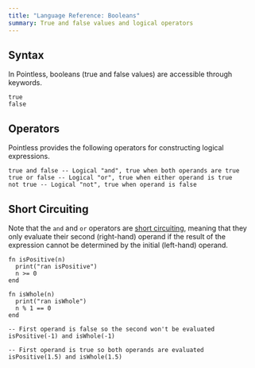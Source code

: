 ```yaml
---
title: "Language Reference: Booleans"
summary: True and false values and logical operators
---
```


## Syntax

In Pointless, booleans (true and false values) are accessible through keywords.

```ptls --no-echo
true
false
```

## Operators

Pointless provides the following operators for constructing logical expressions.

```ptls
true and false -- Logical "and", true when both operands are true
true or false -- Logical "or", true when either operand is true
not true -- Logical "not", true when operand is false
```

## Short Circuiting

Note that the `and` and `or` operators are
[short circuiting](https://en.wikipedia.org/wiki/Short-circuit_evaluation),
meaning that they only evaluate their second (right-hand) operand if the result
of the expression cannot be determined by the initial (left-hand) operand.

```ptls
fn isPositive(n)
  print("ran isPositive")
  n >= 0
end

fn isWhole(n)
  print("ran isWhole")
  n % 1 == 0
end

-- First operand is false so the second won't be evaluated
isPositive(-1) and isWhole(-1)
```

```ptls
-- First operand is true so both operands are evaluated
isPositive(1.5) and isWhole(1.5)
```
